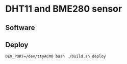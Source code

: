 # DHT11 and BME280 sensor

## Software

## Deploy

```
DEV_PORT=/dev/ttyACM0 bash ./build.sh deploy
```
